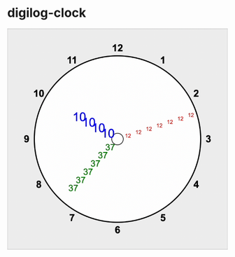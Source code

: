 # digilog-clock

[![Show video](https://github.com/juliendkim/digilog-clock/blob/main/clock.png)](https://youtube.com/shorts/BKe3hwhyeXg)